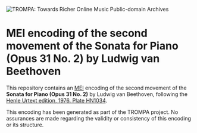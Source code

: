 ![TROMPA: Towards Richer Online Music Public-domain Archives](https://trompamusic.eu/sites/default/files/top-bar-logo_0_0.png)
                                                                                
# MEI encoding of the second movement of the Sonata for Piano (Opus 31 No. 2) by Ludwig van Beethoven
                                                                              
This repository contains an [MEI](https://music-encoding.org) encoding of the second movement of the **Sonata for Piano (Opus 31 No. 2)** by Ludwig van Beethoven, 
following the [Henle Urtext edition, 1976. Plate HN1034](https://imslp.org/wiki/Special:ReverseLookup/621761).

This encoding has been generated as part of the TROMPA project. No assurances are made regarding the validity or consistency of this encoding or its structure.

